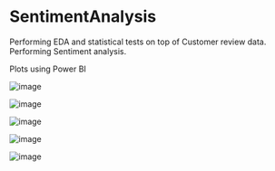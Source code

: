# SentimentAnalysis
Performing EDA and statistical tests on top of Customer review data. Performing Sentiment analysis.  

Plots using Power BI

![image](https://user-images.githubusercontent.com/116080504/197266160-47603032-4a06-448f-a05e-f571fbe15329.png)

![image](https://user-images.githubusercontent.com/116080504/197268001-20e6baa2-34a2-404c-be56-12d349b762d6.png)


![image](https://user-images.githubusercontent.com/116080504/197267310-cdad5b17-36ce-49c4-8a4b-bc475c87e7e1.png)

![image](https://user-images.githubusercontent.com/116080504/197267465-b7d48baf-1816-418d-8517-b944ac4e4223.png)

![image](https://user-images.githubusercontent.com/116080504/197267753-d64f998a-5e4c-4537-860a-125659bbc38c.png)

